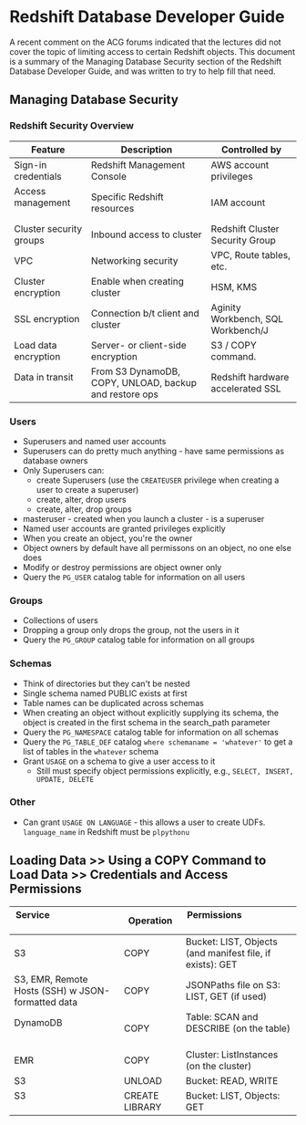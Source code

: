 
# Redshift Database Developer Guide

A recent comment on the ACG forums indicated that the lectures did not cover the topic of limiting access to certain Redshift objects.  This document is a summary of the Managing Database Security section of the Redshift Database Developer Guide, and was written to try to help fill that need.


## Managing Database Security

### Redshift Security Overview


| Feature                    | Description                       | Controlled by                      |
|----------------------------|-----------------------------------|------------------------------------|
| Sign-in credentials        | Redshift Management Console       | AWS account privileges             |
| Access management          | Specific Redshift resources       | IAM account                        |
| Cluster security groups    | Inbound access to cluster         | Redshift Cluster Security Group    |
| VPC                        | Networking security               | VPC, Route tables, etc.            |
| Cluster encryption         | Enable when creating cluster      | HSM, KMS                           |
| SSL encryption             | Connection b/t client and cluster | Aginity Workbench, SQL Workbench/J | 
| Load data encryption       | Server- or client-side encryption | S3 / COPY command.                 |
| Data in transit            | From S3 DynamoDB, COPY, UNLOAD, backup and restore ops                 | Redshift hardware accelerated SSL  | 



### Users

* Superusers and named user accounts
* Superusers can do pretty much anything - have same permissions as database owners
* Only Superusers can:
    * create Superusers (use the `CREATEUSER` privilege when creating a user to create a superuser)
    * create, alter, drop users
    * create, alter, drop groups
* masteruser - created when you launch a cluster - is a superuser
* Named user accounts are granted privileges explicitly
* When you create an object, you're the owner
* Object owners by default have all permissons on an object, no one else does
* Modify or destroy permissions are object owner only
* Query the `PG_USER` catalog table for information on all users


### Groups

* Collections of users
* Dropping a group only drops the group, not the users in it
* Query the `PG_GROUP` catalog table for information on all groups


### Schemas

* Think of directories but they can't be nested
* Single schema named PUBLIC exists at first
* Table names can be duplicated across schemas
* When creating an object without explicitly supplying its schema, the object is created in the first schema in the search_path parameter
* Query the `PG_NAMESPACE` catalog table for information on all schemas
* Query the `PG_TABLE_DEF` catalog `where schemaname = 'whatever'` to get a list of tables in the `whatever` schema
* Grant `USAGE` on a schema to give a user access to it
    * Still must specify object permissions explicitly, e.g., `SELECT, INSERT, UPDATE, DELETE`
    
    
### Other

* Can grant `USAGE ON LANGUAGE` - this allows a user to create UDFs.  `language_name` in Redshift must be `plpythonu`


## Loading Data >> Using a COPY Command to Load Data >> Credentials and Access Permissions

| Service                                           | Operation |  Permissions                                                |
|---------------------------------------------------|-----------|-----------------------------------------------------------|
| S3                                                |   COPY    | Bucket: LIST, Objects (and manifest file, if exists): GET  |
| S3, EMR, Remote Hosts (SSH) w JSON-formatted data |   COPY    | JSONPaths file on S3: LIST, GET (if used)                  |
| DynamoDB                                          |   COPY    | Table: SCAN and DESCRIBE (on the table)                    |
| EMR                                               |   COPY    | Cluster: ListInstances   (on the cluster)                  |
| S3                                                |  UNLOAD   | Bucket: READ, WRITE |
| S3                                                | CREATE LIBRARY | Bucket: LIST, Objects: GET |
